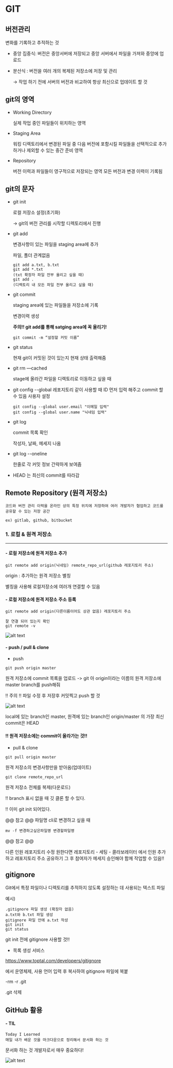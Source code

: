 
# GIT
## 버전관리
변화를 기록하고 추적하는 것
- 중앙 집중식: 버전은 중앙서버에 저장되고 중앙 서버에서 파일을 가져와 중앙에 업로드
- 분산식 : 버전을 여러 개의 복제된 저장소에 저장 및 관리

    → 작업 하기 전에 서버의 버전과 비교하여 항상 최신으로 업데이트 할 것
## git의 영역
- Working Directory

    실제 작업 중인 파일들이 위치하는 영역
- Staging Area
    
    워킹 디렉토리에서 변경된 파일 중 다음 버전에 포함시킬 파일들을 선택적으로 추가하거나 제외할 수 있는 중간 준비 영역
- Repository
    
    버전 이력과 파일들이 영구적으로 저장되는 영역
    모든 버전과 변경 이력이 기록됨
## git의 문자
- git init
    
    로컬 저장소 설정(초기화) 
    
    → git의 버전 관리를 시작할 디렉토리에서 진행
- git add
    
    변경사항이 있는 파일을 staging area에 추가
    
    파일, 폴더 관계없음
    ```cli
    git add a.txt, b.txt 
    git add *.txt 
    (txt 확장자 파일 전부 올리고 싶을 때)
    git add . 
    (디렉토리 내 모든 파일 전부 올리고 싶을 때)
    ```
- git commit

    staging area에 있는 파일들을 저장소에 기록
    
    변경이력 생성
    
    **주의!! git add를 통해 satging area에 꼭 올리기!**

    ```cli
    git commit -m “설정할 커밋 이름”
    ```
- git status

    현재 git이 커밋된 것이 있는지 현재 상태 출력해줌
- git rm —cached
    
    stage에 올라간 파일을 디렉토리로 이동하고 싶을 때

- git config --global
    레포지토리 같이 사용할 때
    ID 먼저 입력 해주고 commit 할 수 있음
    사용자 설정
    ```cli
    git config --global user.email "이메일 입력"
    git config --global user.name "닉네임 입력" 
    ```
- git log

    commit 목록 확인

    작성자, 날짜, 메세지 나옴
    
- git log --oneline 
    
    한줄로 각 커밋 정보 간략하게 보여줌
    
- HEAD 는 최신의 commit를 따라감


## Remote Repository (원격 저장소)

    코드와 버전 관리 이력을 온라인 상의 특정 위치에 저장하여 여러 개발자가 협업하고 코드를 공유할 수 있는 저장 공간

    ex) gitlab, github, bitbucket

### 1. 로컬 & 원격 저장소
---

#### - 로컬 저장소에 원격 저장소 추가
```cli
git remote add origin(닉네임) remote_repo_url(github 레포지토리 주소)
```

origin : 추가하는 원격 저장소 별칭

별칭을 사용해 로컬저장소에 여러개 연결할 수 있음

#### - 로컬 저장소에 원격 저장소 주소 등록

```cli
git remote add origin(다른이름이어도 상관 없음) 레포지토리 주소

잘 연결 되어 있는지 확인 
git remote -v 
```
![alt text](./images/image-4.png)

#### - push / pull & clone
- push

```cli
git push origin master
```
원격 저장소에 commit 목록을 업로드
-> git 아 origin이라는 이름의 원격 저장소에 master branch를 push해줘

!! 주의 !! 
파일 수정 후 저장후 커밋찍고 push 할 것

![alt text](./images/image-5.png)

local에 있는 branch인 master, 원격에 있는 branch인 origin/master 의 가장 최신 commit은 HEAD

#### !! 원격 저장소에는 commit이 올라가는 것!!

- pull & clone
```cli
git pull origin master
```
원격 저장소의 변경사항만을 받아옴(업데이트)

```cli
git clone remote_repo_url
```
원격 저장소 전체를 복제(다운로드)

!! branch 표시 없을 때 깃 클론 할 수 있다.

!! 이미 git init 되어있다.

@@ 참고 @@ 파일명 cli로 변경하고 싶을 때
```cli
mv -f 변경하고싶은파일명 변경할파일명
```

@@ 참고 @@

다른 인원 레포지토리 수정 원한다면 레포지토리 - 세팅 - 콜라보레이터 에서 인원 추가하고 레포지토리 주소 공유하기 그 후 참여자가 메세지 승인해야 함께 작업할 수 있음!!

## gitignore

Git에서 특정 파일이나 디렉토리를 추적하지 않도록 설정하는 데 사용되는 텍스트 파일

예시)

    .gitignore 파일 생성 (확장자 없음)
    a.txt와 b.txt 파일 생성
    gitignore 파일 안에 a.txt 작성
    git init
    git status

git init 전에 gitignore 사용할 것!!

* 목록 생성 서비스 

https://www.toptal.com/developers/gitignore

에서 운영체제, 사용 언어 입력 후 복사하여 gitignore 파일에 복붙

-rm -r .git 

.git 삭제

## GitHub 활용

#### - TIL

    Today I Learned
    매일 내가 배운 것을 마크다운으로 정리해서 문서화 하는 것

문서화 하는 것 개발자로서 매우 중요하다!

![alt text](./images/image-6.png)